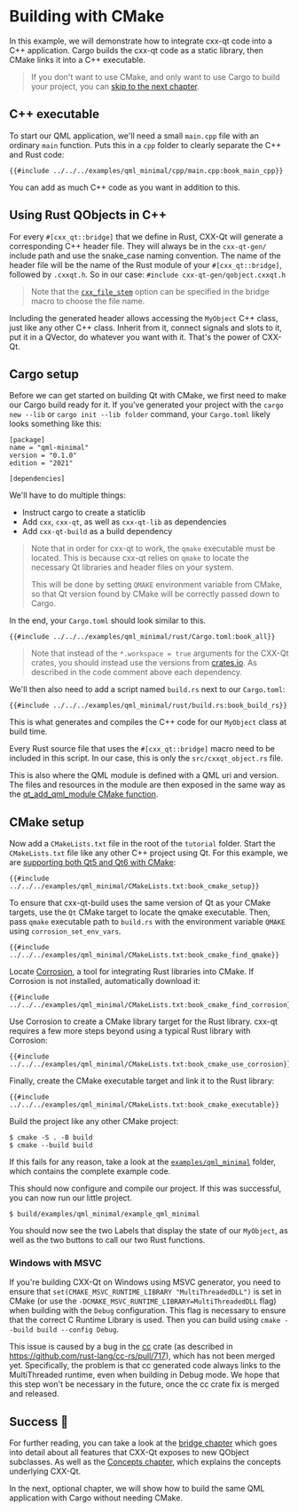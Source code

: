 <!--
SPDX-FileCopyrightText: 2022 Klarälvdalens Datakonsult AB, a KDAB Group company <info@kdab.com>
SPDX-FileContributor: Leon Matthes <leon.matthes@kdab.com>

SPDX-License-Identifier: MIT OR Apache-2.0
-->

# Building with CMake

In this example, we will demonstrate how to integrate cxx-qt code into a C++ application. Cargo builds the cxx-qt code
as a static library, then CMake links it into a C++ executable.

> If you don't want to use CMake, and only want to use Cargo to build your project, you can [skip to the next chapter](./5-cargo-executable.md).

## C++ executable

To start our QML application, we'll need a small `main.cpp` file with an ordinary `main` function. Puts this in a `cpp` folder to clearly separate the C++ and Rust code:
```cpp,ignore
{{#include ../../../examples/qml_minimal/cpp/main.cpp:book_main_cpp}}
```

You can add as much C++ code as you want in addition to this.

## Using Rust QObjects in C++

For every `#[cxx_qt::bridge]` that we define in Rust, CXX-Qt will generate a corresponding C++ header file.
They will always be in the `cxx-qt-gen/` include path and use the snake_case naming convention.
The name of the header file will be the name of the Rust module of your `#[cxx_qt::bridge]`, followed by `.cxxqt.h`.
So in our case: `#include cxx-qt-gen/qobject.cxxqt.h`

> Note that the [`cxx_file_stem`](../bridge/index.md#cxx_file_stem) option can be specified in the bridge macro to choose the file name.

Including the generated header allows accessing the `MyObject` C++ class, just like any other C++ class.
Inherit from it, connect signals and slots to it, put it in a QVector, do whatever you want with it.
That's the power of CXX-Qt.

## Cargo setup
Before we can get started on building Qt with CMake, we first need to make our Cargo build ready for it.
If you've generated your project with the `cargo new --lib` or `cargo init --lib folder` command, your `Cargo.toml` likely looks something like this:
```toml,ignore
[package]
name = "qml-minimal"
version = "0.1.0"
edition = "2021"

[dependencies]
```

We'll have to do multiple things:
- Instruct cargo to create a staticlib
- Add `cxx`, `cxx-qt`, as well as `cxx-qt-lib` as dependencies
- Add `cxx-qt-build` as a build dependency

> Note that in order for cxx-qt to work, the `qmake` executable must be located. This is because cxx-qt relies on `qmake` to locate the necessary Qt libraries and header files on your system.
>
> This will be done by setting `QMAKE` environment variable from CMake, so that Qt version found by CMake will be correctly passed down to Cargo.

In the end, your `Cargo.toml` should look similar to this.

```toml,ignore
{{#include ../../../examples/qml_minimal/rust/Cargo.toml:book_all}}
```

> Note that instead of the `*.workspace = true` arguments for the CXX-Qt crates, you should instead use the versions from [crates.io](https://crates.io/search?q=cxx-qt).
> As described in the code comment above each dependency.

We'll then also need to add a script named `build.rs` next to our `Cargo.toml`:
```rust,ignore
{{#include ../../../examples/qml_minimal/rust/build.rs:book_build_rs}}
```
This is what generates and compiles the C++ code for our `MyObject` class at build time.

Every Rust source file that uses the `#[cxx_qt::bridge]` macro need to be included in this script.
In our case, this is only the `src/cxxqt_object.rs` file.

This is also where the QML module is defined with a QML uri and version.
The files and resources in the module are then exposed in the same way as the [qt_add_qml_module CMake function](https://doc.qt.io/qt-6/qt-add-qml-module.html).

## CMake setup

Now add a `CMakeLists.txt` file in the root of the `tutorial` folder. Start the `CMakeLists.txt` file like any other C++ project using Qt. For this example, we are [supporting both
Qt5 and Qt6 with CMake](https://doc.qt.io/qt-6/cmake-qt5-and-qt6-compatibility.html):

```cmake,ignore
{{#include ../../../examples/qml_minimal/CMakeLists.txt:book_cmake_setup}}
```

To ensure that cxx-qt-build uses the same version of Qt as your CMake targets, use the `Qt` CMake target to locate the qmake executable. Then, pass `qmake` executable path to `build.rs` with the environment variable `QMAKE` using `corrosion_set_env_vars`.

```cmake,ignore
{{#include ../../../examples/qml_minimal/CMakeLists.txt:book_cmake_find_qmake}}
```

Locate [Corrosion](https://github.com/corrosion-rs/corrosion), a tool for integrating Rust libraries into CMake.
If Corrosion is not installed, automatically download it:

```cmake,ignore
{{#include ../../../examples/qml_minimal/CMakeLists.txt:book_cmake_find_corrosion}}
```

Use Corrosion to create a CMake library target for the Rust library. cxx-qt requires a few more steps beyond using
a typical Rust library with Corrosion:
```cmake,ignore
{{#include ../../../examples/qml_minimal/CMakeLists.txt:book_cmake_use_corrosion}}
```

Finally, create the CMake executable target and link it to the Rust library:

```cmake,ignore
{{#include ../../../examples/qml_minimal/CMakeLists.txt:book_cmake_executable}}
```

Build the project like any other CMake project:

```shell
$ cmake -S . -B build
$ cmake --build build
```
If this fails for any reason, take a look at the [`examples/qml_minimal`](https://github.com/KDAB/cxx-qt/tree/main/examples/qml_minimal) folder, which contains the complete example code.

This should now configure and compile our project.
If this was successful, you can now run our little project.
```shell
$ build/examples/qml_minimal/example_qml_minimal
```

You should now see the two Labels that display the state of our `MyObject`, as well as the two buttons to call our two Rust functions.

### Windows with MSVC

If you're building CXX-Qt on Windows using MSVC generator, you need to ensure that `set(CMAKE_MSVC_RUNTIME_LIBRARY "MultiThreadedDLL")` is set in CMake (or use the `-DCMAKE_MSVC_RUNTIME_LIBRARY=MultiThreadedDLL` flag) when building with the `Debug` configuration. This flag is necessary to ensure that the correct C Runtime Library is used. Then you can build using `cmake --build build --config Debug`.

This issue is caused by a bug in the [cc](https://docs.rs/cc/latest/cc/index.html) crate (as described in https://github.com/rust-lang/cc-rs/pull/717), which has not been merged yet. Specifically, the problem is that cc generated code always links to the MultiThreaded runtime, even when building in Debug mode. We hope that this step won't be necessary in the future, once the cc crate fix is merged and released.

## Success 🥳

For further reading, you can take a look at the [bridge chapter](../bridge/index.md) which goes into detail about all features that CXX-Qt exposes to new QObject subclasses.
As well as the [Concepts chapter](../concepts/index.md), which explains the concepts underlying CXX-Qt.

In the next, optional chapter, we will show how to build the same QML application with Cargo without needing CMake.
